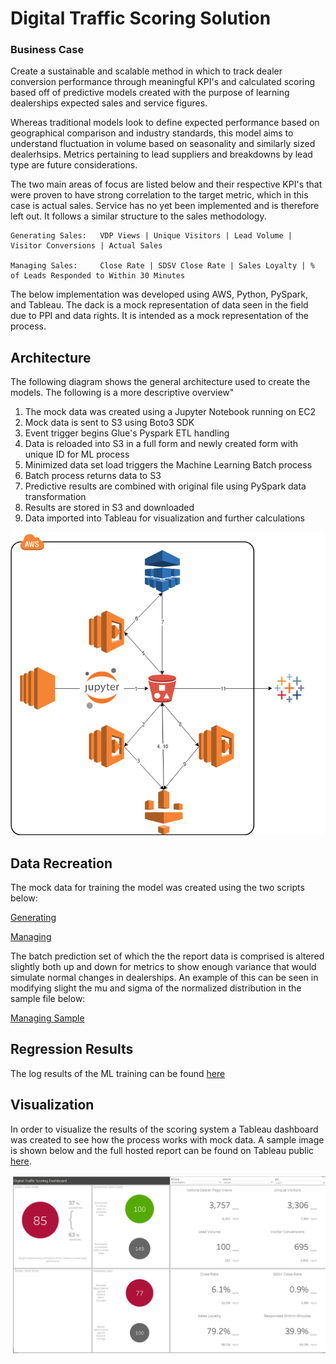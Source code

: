 # Digital Traffic Scoring Solution

### Business Case

Create a sustainable and scalable method in which to track dealer conversion performance through meaningful KPI's and calculated scoring based off of predictive models created with the purpose of learning dealerships expected sales and service figures.

Whereas traditional models look to define expected performance based on geographical comparison and industry standards, this model aims to understand fluctuation in volume based on seasonality and similarly sized dealerhsips. Metrics pertaining to lead suppliers and breakdowns by lead type are future considerations.

The two main areas of focus are listed below and their respective KPI's that were proven to have strong correlation to the target metric, which in this case is actual sales. Service has no yet been implemented and is therefore left out. It follows a similar structure to the sales methodology.

```
Generating Sales:   VDP Views | Unique Visitors | Lead Volume | Visitor Conversions | Actual Sales

Managing Sales:     Close Rate | SDSV Close Rate | Sales Loyalty | % of Leads Responded to Within 30 Minutes

```

The below implementation was developed using AWS, Python, PySpark, and Tableau. The dack is a mock representation of data seen in the field due to PPI and data rights. It is intended as a mock representation of the process.

## Architecture

The following diagram shows the general architecture used to create the models. The following is a more descriptive overview"

1. The mock data was created using a Jupyter Notebook running on EC2
2. Mock data is sent to S3 using Boto3 SDK
3. Event trigger begins Glue's Pyspark ETL handling
4. Data is reloaded into S3 in a full form and newly created form with unique ID for ML process
5. Minimized data set load triggers the Machine Learning Batch process
6. Batch process returns data to S3 
7. Predictive results are combined with original file using PySpark data transformation
8. Results are stored in S3 and downloaded
9. Data imported into Tableau for visualization and further calculations


![alt text](/Images/AWS_Data_Flow.png)


## Data Recreation

The mock data for training the model was created using the two scripts below:

[Generating](/bdc_generating_data_generator.ipynb)

[Managing](/bdc_managing_data_generator_training.ipynb)

The batch prediction set of which the the report data is comprised is altered slightly both up and down for metrics to show enough variance that would simulate normal changes in dealerships. An example of this can be seen in modifying slight the mu and sigma of the normalized distribution in the sample file below:

[Managing Sample](/bdc_managing_data_generator_altered.ipynb)



## Regression Results

The log results of the ML training can be found [here](/MLOutput.txt) 

## Visualization
In order to visualize the results of the scoring system a Tableau dashboard was created to see how the process works with mock data. A sample image is shown below and the full hosted report can be found on Tableau public [here](https://public.tableau.com/profile/drew.dakin#!/vizhome/BDCDashboard/BDCDASHBOARD). 

![alt_text](/Images/DigitalTrafficDashboard.png)

